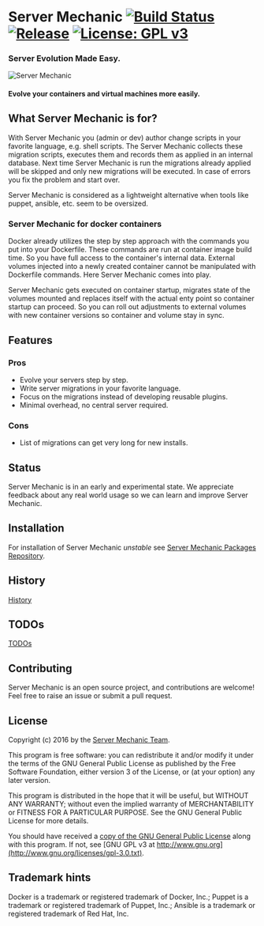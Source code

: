 # Server Mechanic [![Build Status](https://travis-ci.org/server-mechanic/mechanic.svg)](https://travis-ci.org/server-mechanic/mechanic) [![Release](https://img.shields.io/github/release/server-mechanic/mechanic.svg)](https://github.com/server-mechanic/mechanic/releases/latest) [![License: GPL v3](https://img.shields.io/badge/License-GPL%20v3-blue.svg)](http://www.gnu.org/licenses/gpl-3.0)

### Server Evolution Made Easy.

![Server Mechanic](https://server-mechanic.github.io/website/images/mechanic_small.png "Server Mechanic")

#### Evolve your containers and virtual machines more easily.

## What Server Mechanic is for?

With Server Mechanic you (admin or dev) author change scripts in your favorite language, e.g. shell scripts. The Server Mechanic collects these migration scripts, executes them and records them as applied in an internal database. Next time Server Mechanic is run the migrations already applied will be skipped and only new migrations will be executed. In case of errors you fix the problem and start over.

Server Mechanic is considered as a lightweight alternative when tools like puppet, ansible, etc. seem to be oversized.

### Server Mechanic for docker containers

Docker already utilizes the step by step approach with the commands you put into your Dockerfile. These commands are run at container image build time. So you have full access to the container's internal data. External volumes injected into a newly created container cannot be manipulated with Dockerfile commands. Here Server Mechanic comes into play.

Server Mechanic gets executed on container startup, migrates state of the volumes mounted and replaces itself with the actual enty point so container startup can proceed. So you can roll out adjustments to external volumes with new container versions so container and volume stay in sync.

## Features

### Pros
* Evolve your servers step by step.
* Write server migrations in your favorite language.
* Focus on the migrations instead of developing reusable plugins.
* Minimal overhead, no central server required.

### Cons
* List of migrations can get very long for new installs.

## Status

Server Mechanic is in an early and experimental state. We appreciate feedback about any real world usage so we can learn and improve Server Mechanic.

## Installation

For installation of Server Mechanic *unstable* see [Server Mechanic Packages Repository](https://github.com/server-mechanic/packages).

## History

[History](HISTORY.md)

## TODOs
[TODOs](TODOs.md)

## Contributing

Server Mechanic is an open source project, and contributions are welcome! Feel free to raise an issue or submit a pull request.

## License
Copyright (c) 2016 by the [Server Mechanic Team](https://github.com/orgs/server-mechanic/people).

This program is free software: you can redistribute it and/or modify
it under the terms of the GNU General Public License as published by
the Free Software Foundation, either version 3 of the License, or
(at your option) any later version.

This program is distributed in the hope that it will be useful,
but WITHOUT ANY WARRANTY; without even the implied warranty of
MERCHANTABILITY or FITNESS FOR A PARTICULAR PURPOSE.  See the
GNU General Public License for more details.

You should have received a [copy of the GNU General Public License](LICENSE)
along with this program.  If not, see [GNU GPL v3 at http://www.gnu.org](http://www.gnu.org/licenses/gpl-3.0.txt).

## Trademark hints
Docker is a trademark or registered trademark of Docker, Inc.; Puppet is a trademark or registered trademark of Puppet, Inc.; Ansible is a trademark or registered trademark of Red Hat, Inc.
